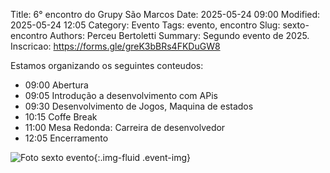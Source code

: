 Title: 6° encontro do Grupy São Marcos
Date: 2025-05-24 09:00
Modified: 2025-05-24 12:05
Category: Evento
Tags: evento, encontro
Slug: sexto-encontro
Authors: Perceu Bertoletti
Summary: Segundo evento de 2025.
Inscricao: https://forms.gle/greK3bBRs4FKDuGW8

Estamos organizando os seguintes conteudos:

 - 09:00 Abertura
 - 09:05 Introdução a desenvolvimento com APis
 - 09:30 Desenvolvimento de Jogos, Maquina de estados
 - 10:15 Coffe Break
 - 11:00 Mesa Redonda: Carreira de desenvolvedor
 - 12:05 Encerramento

![Foto sexto evento]({static}/images/evento-6.jpeg){:.img-fluid .event-img}